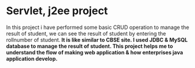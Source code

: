 <h1> Servlet, j2ee project</h1>
<p> In this project i have performed some basic CRUD operation to manage the result of 
student, we can see the result of student by entering the rollnumber of student.<b>
It is like similar to CBSE site. <b>
  <b> I used JDBC & MySQL database to manage the result of student.
<b> This project helps me to understand the flow of making web application & how enterprises java application develop.</p>
